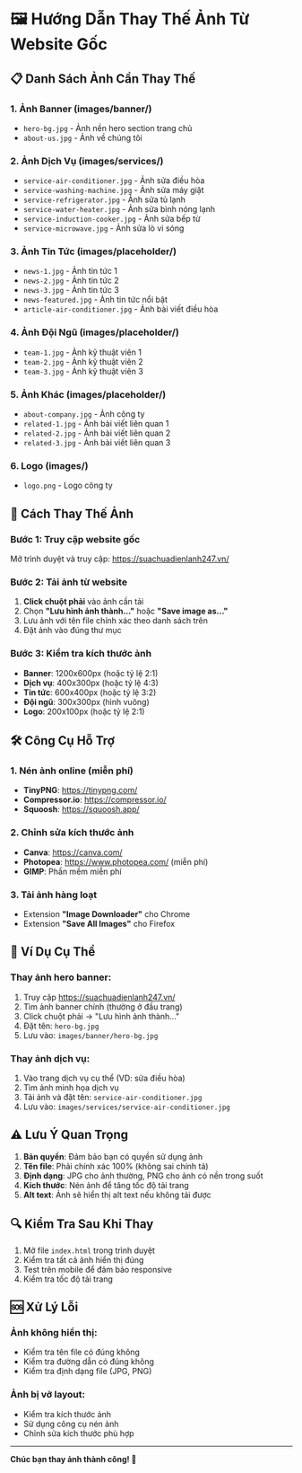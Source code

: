 # 🖼️ Hướng Dẫn Thay Thế Ảnh Từ Website Gốc

## 📋 Danh Sách Ảnh Cần Thay Thế

### 1. Ảnh Banner (images/banner/)
- `hero-bg.jpg` - Ảnh nền hero section trang chủ
- `about-us.jpg` - Ảnh về chúng tôi

### 2. Ảnh Dịch Vụ (images/services/)
- `service-air-conditioner.jpg` - Ảnh sửa điều hòa
- `service-washing-machine.jpg` - Ảnh sửa máy giặt  
- `service-refrigerator.jpg` - Ảnh sửa tủ lạnh
- `service-water-heater.jpg` - Ảnh sửa bình nóng lạnh
- `service-induction-cooker.jpg` - Ảnh sửa bếp từ
- `service-microwave.jpg` - Ảnh sửa lò vi sóng

### 3. Ảnh Tin Tức (images/placeholder/)
- `news-1.jpg` - Ảnh tin tức 1
- `news-2.jpg` - Ảnh tin tức 2  
- `news-3.jpg` - Ảnh tin tức 3
- `news-featured.jpg` - Ảnh tin tức nổi bật
- `article-air-conditioner.jpg` - Ảnh bài viết điều hòa

### 4. Ảnh Đội Ngũ (images/placeholder/)
- `team-1.jpg` - Ảnh kỹ thuật viên 1
- `team-2.jpg` - Ảnh kỹ thuật viên 2
- `team-3.jpg` - Ảnh kỹ thuật viên 3

### 5. Ảnh Khác (images/placeholder/)
- `about-company.jpg` - Ảnh công ty
- `related-1.jpg` - Ảnh bài viết liên quan 1
- `related-2.jpg` - Ảnh bài viết liên quan 2
- `related-3.jpg` - Ảnh bài viết liên quan 3

### 6. Logo (images/)
- `logo.png` - Logo công ty

## 🚀 Cách Thay Thế Ảnh

### Bước 1: Truy cập website gốc
Mở trình duyệt và truy cập: https://suachuadienlanh247.vn/

### Bước 2: Tải ảnh từ website
1. **Click chuột phải** vào ảnh cần tải
2. Chọn **"Lưu hình ảnh thành..."** hoặc **"Save image as..."**
3. Lưu ảnh với tên file chính xác theo danh sách trên
4. Đặt ảnh vào đúng thư mục

### Bước 3: Kiểm tra kích thước ảnh
- **Banner**: 1200x600px (hoặc tỷ lệ 2:1)
- **Dịch vụ**: 400x300px (hoặc tỷ lệ 4:3)
- **Tin tức**: 600x400px (hoặc tỷ lệ 3:2)
- **Đội ngũ**: 300x300px (hình vuông)
- **Logo**: 200x100px (hoặc tỷ lệ 2:1)

## 🛠️ Công Cụ Hỗ Trợ

### 1. Nén ảnh online (miễn phí)
- **TinyPNG**: https://tinypng.com/
- **Compressor.io**: https://compressor.io/
- **Squoosh**: https://squoosh.app/

### 2. Chỉnh sửa kích thước ảnh
- **Canva**: https://canva.com/
- **Photopea**: https://www.photopea.com/ (miễn phí)
- **GIMP**: Phần mềm miễn phí

### 3. Tải ảnh hàng loạt
- Extension **"Image Downloader"** cho Chrome
- Extension **"Save All Images"** cho Firefox

## 📝 Ví Dụ Cụ Thể

### Thay ảnh hero banner:
1. Truy cập https://suachuadienlanh247.vn/
2. Tìm ảnh banner chính (thường ở đầu trang)
3. Click chuột phải → "Lưu hình ảnh thành..."
4. Đặt tên: `hero-bg.jpg`
5. Lưu vào: `images/banner/hero-bg.jpg`

### Thay ảnh dịch vụ:
1. Vào trang dịch vụ cụ thể (VD: sửa điều hòa)
2. Tìm ảnh minh họa dịch vụ
3. Tải ảnh và đặt tên: `service-air-conditioner.jpg`
4. Lưu vào: `images/services/service-air-conditioner.jpg`

## ⚠️ Lưu Ý Quan Trọng

1. **Bản quyền**: Đảm bảo bạn có quyền sử dụng ảnh
2. **Tên file**: Phải chính xác 100% (không sai chính tả)
3. **Định dạng**: JPG cho ảnh thường, PNG cho ảnh có nền trong suốt
4. **Kích thước**: Nén ảnh để tăng tốc độ tải trang
5. **Alt text**: Ảnh sẽ hiển thị alt text nếu không tải được

## 🔍 Kiểm Tra Sau Khi Thay

1. Mở file `index.html` trong trình duyệt
2. Kiểm tra tất cả ảnh hiển thị đúng
3. Test trên mobile để đảm bảo responsive
4. Kiểm tra tốc độ tải trang

## 🆘 Xử Lý Lỗi

### Ảnh không hiển thị:
- Kiểm tra tên file có đúng không
- Kiểm tra đường dẫn có đúng không
- Kiểm tra định dạng file (JPG, PNG)

### Ảnh bị vỡ layout:
- Kiểm tra kích thước ảnh
- Sử dụng công cụ nén ảnh
- Chỉnh sửa kích thước phù hợp

---

**Chúc bạn thay ảnh thành công! 🎉**
